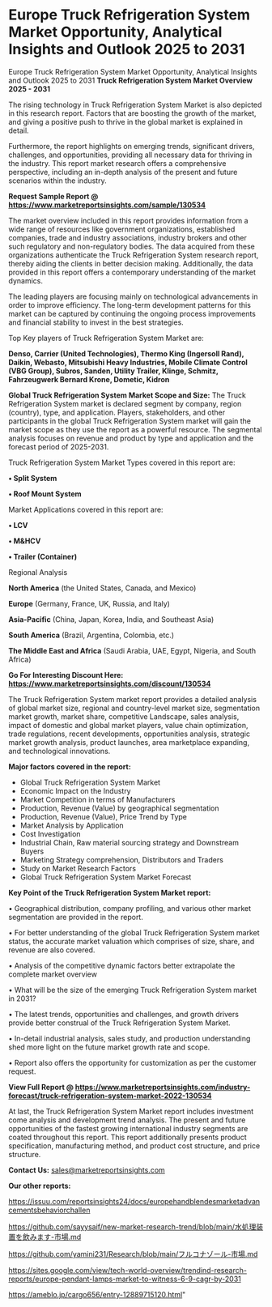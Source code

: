 # Europe Truck Refrigeration System Market Opportunity, Analytical Insights and Outlook 2025 to 2031
Europe Truck Refrigeration System Market Opportunity, Analytical Insights and Outlook 2025 to 2031
<Strong> Truck Refrigeration System Market Overview 2025 - 2031</strong>

The rising technology in Truck Refrigeration System Market is also depicted in this research report. Factors that are boosting the growth of the market, and giving a positive push to thrive in the global market is explained in detail.

Furthermore, the report highlights on emerging trends, significant drivers, challenges, and opportunities, providing all necessary data for thriving in the industry. This report market research offers a comprehensive perspective, including an in-depth analysis of the present and future scenarios within the industry.

<strong>Request Sample Report @ <a href=https://www.marketreportsinsights.com/sample/130534>https://www.marketreportsinsights.com/sample/130534</a></strong>

The market overview included in this report provides information from a wide range of resources like government organizations, established companies, trade and industry associations, industry brokers and other such regulatory and non-regulatory bodies. The data acquired from these organizations authenticate the Truck Refrigeration System research report, thereby aiding the clients in better decision making. Additionally, the data provided in this report offers a contemporary understanding of the market dynamics.

The leading players are focusing mainly on technological advancements in order to improve efficiency. The long-term development patterns for this market can be captured by continuing the ongoing process improvements and financial stability to invest in the best strategies.

Top Key players of Truck Refrigeration System Market are:

<strong>Denso, Carrier (United Technologies), Thermo King (Ingersoll Rand), Daikin, Webasto, Mitsubishi Heavy Industries, Mobile Climate Control (VBG Group), Subros, Sanden, Utility Trailer, Klinge, Schmitz, Fahrzeugwerk Bernard Krone, Dometic, Kidron</strong>

<strong><b>Global Truck Refrigeration System Market Scope and Size:</b></strong>
The Truck Refrigeration System market is declared segment by company, region (country), type, and application. Players, stakeholders, and other participants in the global Truck Refrigeration System market will gain the market scope as they use the report as a powerful resource. The segmental analysis focuses on revenue and product by type and application and the forecast period of 2025-2031.

Truck Refrigeration System Market Types covered in this report are:

<strong>• Split System

• Roof Mount System</strong>

Market Applications covered in this report are:

<strong>• LCV

• M&HCV

• Trailer (Container)</strong> 

Regional Analysis

<strong>North America</strong> (the United States, Canada, and Mexico)

<strong>Europe</strong> (Germany, France, UK, Russia, and Italy)

<strong>Asia-Pacific</strong> (China, Japan, Korea, India, and Southeast Asia)

<strong>South America</strong> (Brazil, Argentina, Colombia, etc.)

<strong>The Middle East and Africa</strong> (Saudi Arabia, UAE, Egypt, Nigeria, and South Africa)

<strong>Go For Interesting Discount Here: <a href=https://www.marketreportsinsights.com/discount/130534>https://www.marketreportsinsights.com/discount/130534</a></strong>

The Truck Refrigeration System market report provides a detailed analysis of global market size, regional and country-level market size, segmentation market growth, market share, competitive Landscape, sales analysis, impact of domestic and global market players, value chain optimization, trade regulations, recent developments, opportunities analysis, strategic market growth analysis, product launches, area marketplace expanding, and technological innovations.

<strong><b>Major factors covered in the report:</b></strong>
<ul>
  <li>Global Truck Refrigeration System Market </li>
  <li>Economic Impact on the Industry</li>
  <li>Market Competition in terms of Manufacturers</li>
  <li>Production, Revenue (Value) by geographical segmentation</li>
  <li>Production, Revenue (Value), Price Trend by Type</li>
  <li>Market Analysis by Application</li>
  <li>Cost Investigation</li>
  <li>Industrial Chain, Raw material sourcing strategy and Downstream Buyers</li>
  <li>Marketing Strategy comprehension, Distributors and Traders</li>
  <li>Study on Market Research Factors</li>
  <li>Global Truck Refrigeration System Market Forecast</li>
</ul>

<strong><b>Key Point of the Truck Refrigeration System Market report:</b></strong>

• Geographical distribution, company profiling, and various other market segmentation are provided in the report.

• For better understanding of the global Truck Refrigeration System market status, the accurate market valuation which comprises of size, share, and revenue are also covered.

• Analysis of the competitive dynamic factors better extrapolate the complete market overview

• What will be the size of the emerging Truck Refrigeration System market in 2031?

• The latest trends, opportunities and challenges, and growth drivers provide better construal of the Truck Refrigeration System Market.

• In-detail industrial analysis, sales study, and production understanding shed more light on the future market growth rate and scope.

• Report also offers the opportunity for customization as per the customer request.

<strong><b>View Full Report @ <a href=https://www.marketreportsinsights.com/industry-forecast/truck-refrigeration-system-market-2022-130534>https://www.marketreportsinsights.com/industry-forecast/truck-refrigeration-system-market-2022-130534</a></b></strong>


At last, the Truck Refrigeration System Market report includes investment come analysis and development trend analysis. The present and future opportunities of the fastest growing international industry segments are coated throughout this report. This report additionally presents product specification, manufacturing method, and product cost structure, and price structure.

<strong>Contact Us:</strong>
sales@marketreportsinsights.com

<strong>Our other reports:</strong>

<a href=https://issuu.com/reportsinsights24/docs/europehandblendesmarketadvancementsbehaviorchallen>https://issuu.com/reportsinsights24/docs/europehandblendesmarketadvancementsbehaviorchallen</a>

<a href=https://github.com/sayysaif/new-market-research-trend/blob/main/水処理装置を飲みます-市場.md>https://github.com/sayysaif/new-market-research-trend/blob/main/水処理装置を飲みます-市場.md</a>

<a href=https://github.com/yamini231/Research/blob/main/フルコナゾール-市場.md>https://github.com/yamini231/Research/blob/main/フルコナゾール-市場.md</a>

<a href=https://sites.google.com/view/tech-world-overview/trendind-research-reports/europe-pendant-lamps-market-to-witness-6-9-cagr-by-2031>https://sites.google.com/view/tech-world-overview/trendind-research-reports/europe-pendant-lamps-market-to-witness-6-9-cagr-by-2031</a>

<a href=https://ameblo.jp/cargo656/entry-12889715120.html>https://ameblo.jp/cargo656/entry-12889715120.html</a>"
